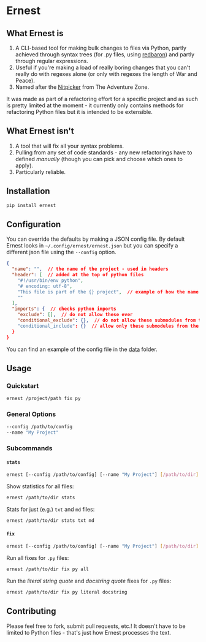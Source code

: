 # Ernest

## What Ernest is
1. A CLI-based tool for making bulk changes to files via Python, partly achieved through syntax trees (for .py files, using [redbaron](https://github.com/PyCQA/redbaron)) and partly through regular expressions.
2. Useful if you're making a load of really boring changes that you can't really do with regexes alone (or only with regexes the length of War and Peace).
2. Named after the [Nitpicker](http://theadventurezone.wikia.com/wiki/Nitpicker) from The Adventure Zone.

It was made as part of a refactoring effort for a specific project and as such is pretty limited at the moment - it currently only contains methods for refactoring Python files but it is intended to be extensible.

## What Ernest isn't
1. A tool that will fix all your syntax problems. 
2. Pulling from any set of code standards - any new refactorings have to defined _manually_ (though you can pick and choose which ones to apply).
3. Particularly reliable.

## Installation

```sh
pip install ernest
```

## Configuration
You can override the defaults by making a JSON config file. By default Ernest looks in `~/.config/ernest/ernest.json` but you can specify a different json file using the `--config` option.

```json
{
  "name": "",  // the name of the project - used in headers
  "header": [  // added at the top of python files
    "#!/usr/bin/env python",
    "# encoding: utf-8",
    "This file is part of the {} project",  // example of how the name is used
    ""
  ],
  "imports": {  // checks python imports
    "exclude": [],  // do not allow these ever
    "conditional_exclude": {},  // do not allow these submodules from the main module, e.g. {'ernest': 'models'} excludes 'ernest.models' but allows 'ernest.helpers'
    "conditional_include": {}  // allow only these submodules from the main module, e.g. {'ernest': 'models'} allows 'ernest.models' but not 'ernest.helpers'
  }
}
```

You can find an example of the config file in the [data](data/ernest.json) folder.

## Usage
### Quickstart
```bash
ernest /project/path fix py
```

### General Options
```sh
--config /path/to/config
--name "My Project"
```

### Subcommands
#### `stats`
```bash
ernest [--config /path/to/config] [--name "My Project"] [/path/to/dir] stats [filetypes]
```

Show statistics for all files:
```bash
ernest /path/to/dir stats
```

Stats for just (e.g.) `txt` and `md` files:
```bash
ernest /path/to/dir stats txt md
```

#### `fix`
```bash
ernest [--config /path/to/config] [--name "My Project"] [/path/to/dir] fix [filetype] [fix(es)]
```

Run all fixes for `.py` files:
```bash
ernest /path/to/dir fix py all
```

Run the _literal string quote_ and _docstring quote_ fixes for `.py` files:
```bash
ernest /path/to/dir fix py literal docstring
```

## Contributing
Please feel free to fork, submit pull requests, etc.! It doesn't have to be limited to Python files - that's just how Ernest processes the text.
